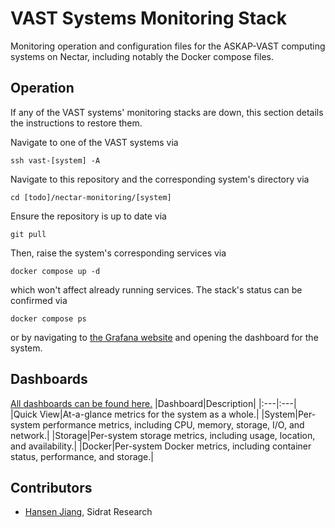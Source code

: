 # VAST Systems Monitoring Stack

Monitoring operation and configuration files for the ASKAP-VAST computing
systems on Nectar, including notably the Docker compose files.

## Operation

If any of the VAST systems' monitoring stacks are down, this section details the
instructions to restore them.

Navigate to one of the VAST systems via

```
ssh vast-[system] -A
```

Navigate to this repository and the corresponding system's directory via

```
cd [todo]/nectar-monitoring/[system]
```

Ensure the repository is up to date via

```
git pull
```

Then, raise the system's corresponding services via

```
docker compose up -d
```

which won't affect already running services. The stack's status can be confirmed
via

```
docker compose ps
```

or by navigating to [the Grafana
website](https://grafana.vast-data.vast-survey.org) and opening the dashboard
for the system.

## Dashboards

[All dashboards can be found
here.](https://grafana.vast-data.vast-survey.org/dashboards)
|Dashboard|Description|
|:---|:---|
|Quick View|At-a-glance metrics for the system as a whole.|
|System|Per-system performance metrics, including CPU, memory, storage, I/O, and network.|
|Storage|Per-system storage metrics, including usage, location, and availability.|
|Docker|Per-system Docker metrics, including container status, performance, and storage.|

## Contributors

- [Hansen Jiang](https://github.com/hansenjiang), Sidrat Research
